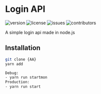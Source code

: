 
# Login API

![version](https://img.shields.io/badge/version-1.0-purple.svg?longCache=true&style=flat-square)
![license](https://img.shields.io/badge/license-MIT-green.svg?longCache=true&style=flat-square)
![issues](https://img.shields.io/github/issues/jvinicius-net/LoginAPI.svg?longCache=true&style=flat-square)
![contributors](https://img.shields.io/github/contributors/jvinicius-net/LoginAPI.svg?longCache=true&style=flat-square)



A simple login api made in node.js

## Installation



```bash
git clone {AA}
yarn add
```
```bash
Debug:
- yarn run startmon
Production:
- yarn run start
```
